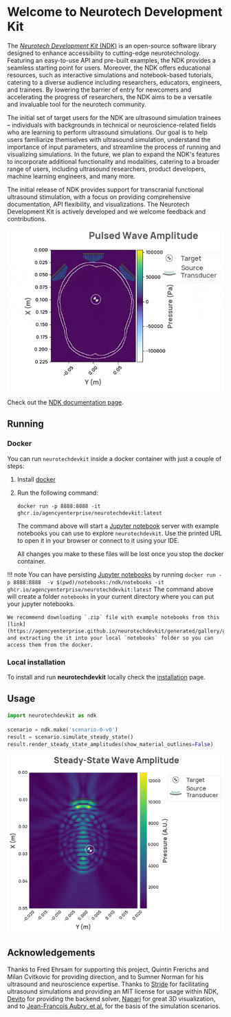 # Welcome to Neurotech Development Kit

The [_Neurotech Development Kit_ (NDK)](https://agencyenterprise.github.io/neurotechdevkit/) is an open-source software library designed to enhance accessibility to cutting-edge neurotechnology.
Featuring an easy-to-use API and pre-built examples, the NDK provides a seamless starting point for users.
Moreover, the NDK offers educational resources, such as interactive simulations and notebook-based tutorials, catering to a diverse audience including researchers, educators, engineers, and trainees.
By lowering the barrier of entry for newcomers and accelerating the progress of researchers, the NDK aims to be a versatile and invaluable tool for the neurotech community.

The initial set of target users for the NDK are ultrasound simulation trainees – individuals with backgrounds in technical or neuroscience-related fields who are learning to perform ultrasound simulations.
Our goal is to help users familiarize themselves with ultrasound simulation, understand the importance of input parameters, and streamline the process of running and visualizing simulations.
In the future, we plan to expand the NDK's features to incorporate additional functionality and modalities, catering to a broader range of users, including ultrasound researchers, product developers, machine learning engineers, and many more.

The initial release of NDK provides support for transcranial functional ultrasound stimulation, with a focus on providing comprehensive documentation, API flexibility, and visualizations.
The Neurotech Development Kit is actively developed and we welcome feedback and contributions.

![Simulation](https://raw.githubusercontent.com/agencyenterprise/neurotechdevkit/main/docs/images/ndk_example.gif)

Check out the [NDK documentation page](https://agencyenterprise.github.io/neurotechdevkit/).

## Running

### Docker

You can run `neurotechdevkit` inside a docker container with just a couple of steps:

1. Install [docker](https://docs.docker.com/engine/install/#desktop)

1. Run the following command:

    ```
    docker run -p 8888:8888 -it ghcr.io/agencyenterprise/neurotechdevkit:latest
    ```

    The command above will start a [Jupyter notebook](https://jupyterlab.readthedocs.io/en/stable/getting_started/overview.html) server with example notebooks you can use to explore `neurotechdevkit`. Use the printed URL to open it in your browser or connect to it using your IDE.

    All changes you make to these files will be lost once you stop the docker container.

!!! note
    You can have persisting [Jupyter notebooks](https://jupyterlab.readthedocs.io/en/stable/getting_started/overview.html) by running
    ```
    docker run -p 8888:8888  -v $(pwd)/notebooks:/ndk/notebooks -it ghcr.io/agencyenterprise/neurotechdevkit:latest
    ```
    The command above will create a folder `notebooks` in your current directory where you can put your jupyter notebooks.

    We recommend downloading `.zip` file with example notebooks from this [link](https://agencyenterprise.github.io/neurotechdevkit/generated/gallery/gallery_jupyter.zip), and extracting the it into your local `notebooks` folder so you can access them from the docker.

### Local installation

To install and run **neurotechdevkit** locally check the [installation](usage/installation.md) page.

## Usage

```python
import neurotechdevkit as ndk

scenario = ndk.make('scenario-0-v0')
result = scenario.simulate_steady_state()
result.render_steady_state_amplitudes(show_material_outlines=False)
```

![Simulation](https://raw.githubusercontent.com/agencyenterprise/neurotechdevkit/main/docs/images/simulation_steady_state.png)

## Acknowledgements

Thanks to Fred Ehrsam for supporting this project, Quintin Frerichs and Milan Cvitkovic for providing direction, and to Sumner Norman for his ultrasound and neuroscience expertise. Thanks to [Stride](https://www.stride.codes/) for facilitating ultrasound simulations and providing an MIT license for usage within NDK, [Devito](https://www.devitoproject.org/) for providing the backend solver, [Napari](https://napari.org/stable/) for great 3D visualization, and to [Jean-Francois Aubry, et al.](https://doi.org/10.1121/10.0013426) for the basis of the simulation scenarios.
